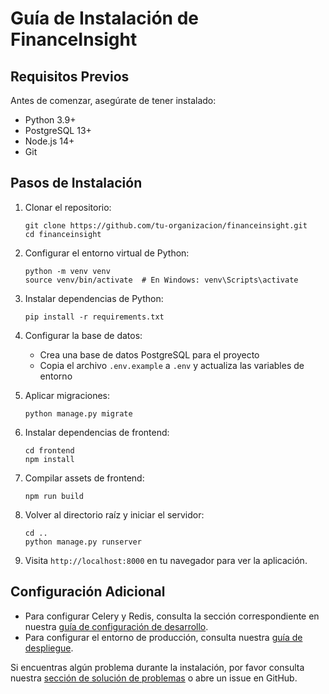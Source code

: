 # Guía de Instalación de FinanceInsight

## Requisitos Previos

Antes de comenzar, asegúrate de tener instalado:

- Python 3.9+
- PostgreSQL 13+
- Node.js 14+
- Git

## Pasos de Instalación

1. Clonar el repositorio:
   ```
   git clone https://github.com/tu-organizacion/financeinsight.git
   cd financeinsight
   ```

2. Configurar el entorno virtual de Python:
   ```
   python -m venv venv
   source venv/bin/activate  # En Windows: venv\Scripts\activate
   ```

3. Instalar dependencias de Python:
   ```
   pip install -r requirements.txt
   ```

4. Configurar la base de datos:
   - Crea una base de datos PostgreSQL para el proyecto
   - Copia el archivo `.env.example` a `.env` y actualiza las variables de entorno

5. Aplicar migraciones:
   ```
   python manage.py migrate
   ```

6. Instalar dependencias de frontend:
   ```
   cd frontend
   npm install
   ```

7. Compilar assets de frontend:
   ```
   npm run build
   ```

8. Volver al directorio raíz y iniciar el servidor:
   ```
   cd ..
   python manage.py runserver
   ```

9. Visita `http://localhost:8000` en tu navegador para ver la aplicación.

## Configuración Adicional

- Para configurar Celery y Redis, consulta la sección correspondiente en nuestra [guía de configuración de desarrollo](DEV_SETUP.md).
- Para configurar el entorno de producción, consulta nuestra [guía de despliegue](DEPLOY.md).

Si encuentras algún problema durante la instalación, por favor consulta nuestra [sección de solución de problemas](TROUBLESHOOTING.md) o abre un issue en GitHub.